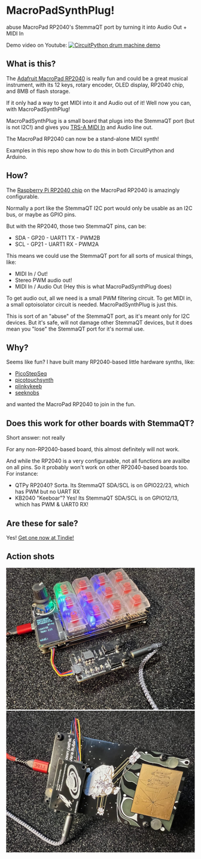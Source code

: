 # MacroPadSynthPlug!

abuse MacroPad RP2040's StemmaQT port by turning it into Audio Out + MIDI In

Demo video on Youtube:
[![CircuitPython drum machine demo](https://img.youtube.com/vi/jMKC_18M17U/maxresdefault.jpg)](https://www.youtube.com/watch?v=jMKC_18M17U)


## What is this?

The [Adafruit MacroPad RP2040](https://learn.adafruit.com/adafruit-macropad-rp2040/overview)
is really fun and could be a great musical instrument,
with its 12 keys, rotary encoder, OLED display, RP2040 chip, and 8MB of flash storage.

If it only had a way to get MIDI into it and Audio out of it!
Well now you can, with MacroPadSynthPlug!

MacroPadSynthPlug is a small board that plugs into the StemmaQT port (but is not I2C!)
and gives you [TRS-A MIDI In](https://minimidi.world/) and Audio line out.

The MacroPad RP2040 can now be a stand-alone MIDI synth!

Examples in this repo show how to do this in both CircuitPython and Arduino.


## How?

The [Raspberry Pi RP2040 chip](https://www.raspberrypi.com/documentation/microcontrollers/rp2040.html)
on the MacroPad RP2040 is amazingly configurable.

Normally a port like the StemmaQT I2C port would only be usable as an I2C bus, or maybe as GPIO pins.

But with the RP2040, those two StemmaQT pins, can be:

- SDA - GP20 - UART1 TX - PWM2B
- SCL - GP21 - UART1 RX - PWM2A

This means we could use the StemmaQT port for all sorts of musical things, like:

- MIDI In / Out!
- Stereo PWM audio out!
- MIDI In / Audio Out  (Hey this is what MacroPadSynthPlug does)

To get audio out, all we need is a small PWM filtering circuit.
To get MIDI in, a small optoisolator circuit is needed.  MacroPadSynthPlug is just this.

This is sort of an "abuse" of the StemmaQT port, as it's meant only for I2C devices.
But it's safe, will not damage other StemmaQT devices,
but it does mean you "lose" the StemmaQT port for it's normal use.


## Why?

Seems like fun?  I have built many RP2040-based little hardware synths, like:
- [PicoStepSeq](https://github.com/todbot/picostepseq)
- [picotouchsynth](https://github.com/todbot/picotouchsynth)
- [plinkykeeb](https://github.com/todbot/plinkykeeb)
- [seeknobs](https://github.com/todbot/seeknobs)

and wanted the MacroPad RP2040 to join in the fun.

## Does this work for other boards with StemmaQT?

Short answer: not really

For any non-RP2040-based board, this almost definitely will not work.

And while the RP2040 is a very configuraable, not all functions are availbe on all pins.
So it probably won't work on other RP2040-based boards too.  For instance:

- QTPy RP2040?  Sorta. Its StemmaQT SDA/SCL is on GPIO22/23, which has PWM but no UART RX
- KB2040 "Keeboar"? Yes! Its StemmaQT SDA/SCL is on GPIO12/13, which has PWM & UART0 RX!


## Are these for sale?

Yes! [Get one now at Tindie!](https://www.tindie.com/products/todbot/macropadsynthplug-turn-rp2040-into-a-synth/)

## Action shots

<img width=700 src="./docs/img1.jpg"><img width=700 src="./docs/img2.jpg">
